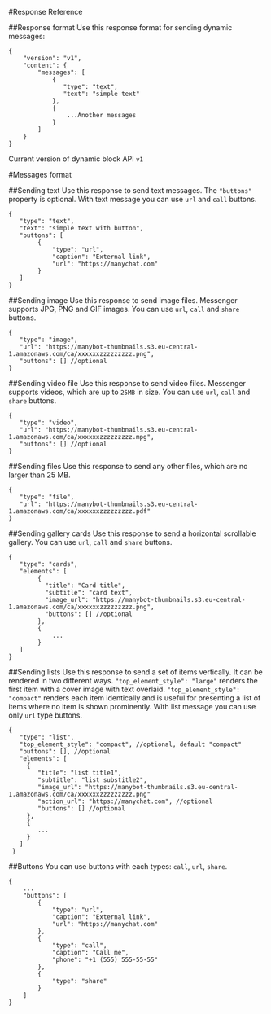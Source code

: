 #Response Reference

##Response format
Use this response format for sending dynamic messages:

    {
        "version": "v1",
        "content": {
            "messages": [
                {
                   "type": "text",
                   "text": "simple text"    
                },
                {
                    ...Another messages
                }
            ]
        }
    }
    
Current version of dynamic block API `v1`

#Messages format

##Sending text
Use this response to send text messages. The `"buttons"` property is optional.
With text message you can use `url` and `call` buttons.

    {
       "type": "text",
       "text": "simple text with button",
       "buttons": [
            {
                "type": "url",
                "caption": "External link",
                "url": "https://manychat.com"
            }
       ]
    }
    
##Sending image
Use this response to send image files. Messenger supports JPG, PNG and GIF images. You can use `url`, `call` and `share` buttons.

    {
       "type": "image",
       "url": "https://manybot-thumbnails.s3.eu-central-1.amazonaws.com/ca/xxxxxxzzzzzzzzz.png",
       "buttons": [] //optional
    }
    
##Sending video file
Use this response to send video files. Messenger supports videos, which are up to `25MB` in size. You can use `url`, `call` and `share` buttons.
    
    {
       "type": "video",
       "url": "https://manybot-thumbnails.s3.eu-central-1.amazonaws.com/ca/xxxxxxzzzzzzzzz.mpg",
       "buttons": [] //optional
    }
     
##Sending files
Use this response to send any other files, which are no larger than 25 MB.

    {
       "type": "file",
       "url": "https://manybot-thumbnails.s3.eu-central-1.amazonaws.com/ca/xxxxxxzzzzzzzzz.pdf"
    }
    
    
##Sending gallery cards
Use this response to send a horizontal scrollable gallery. You can use `url`, `call` and `share` buttons.

    {
       "type": "cards",
       "elements": [
            {
              "title": "Card title",
              "subtitle": "card text",
              "image_url": "https://manybot-thumbnails.s3.eu-central-1.amazonaws.com/ca/xxxxxxzzzzzzzzz.png",
              "buttons": [] //optional
            },
            {
                ...
            }
       ]
    }

##Sending lists
Use this response to send a set of items vertically. It can be rendered in two different ways. `"top_element_style": "large"` renders the first item with a cover image with text overlaid. `"top_element_style": "compact"` renders each item identically and is useful for presenting a list of items where no item is shown prominently.
With list message you can use only `url` type buttons.

    {
       "type": "list",
       "top_element_style": "compact", //optional, default "compact"
       "buttons": [], //optional
       "elements": [
         {
            "title": "list title1",
            "subtitle": "list substitle2",
            "image_url": "https://manybot-thumbnails.s3.eu-central-1.amazonaws.com/ca/xxxxxxzzzzzzzzz.png"
            "action_url": "https://manychat.com", //optional
            "buttons": [] //optional
         },
         {
            ...
         }
       ]
     }
     
##Buttons
You can use buttons with each types: `call`, `url`, `share`.

    {
        ...
        "buttons": [
            {
                "type": "url",
                "caption": "External link",
                "url": "https://manychat.com"
            },
            {
                "type": "call",
                "caption": "Call me",
                "phone": "+1 (555) 555-55-55"
            },
            {
                "type": "share"
            }
        ]
    }